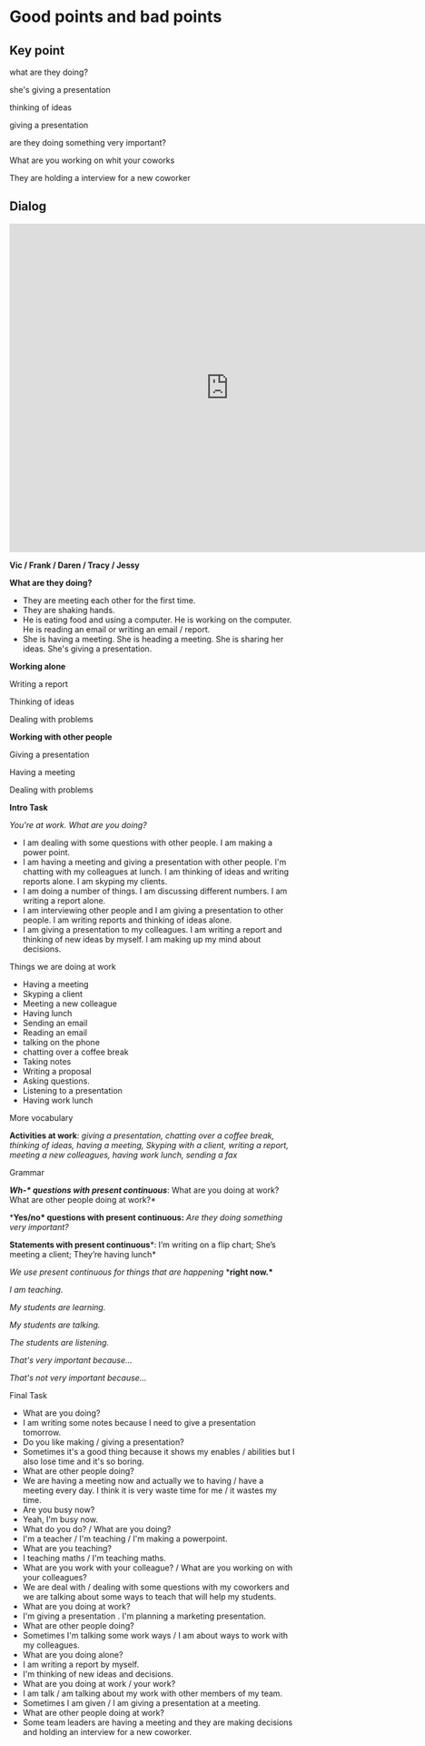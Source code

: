 # Good points and bad points

## Key point

what are they doing?

she's giving a presentation

thinking of ideas

giving a presentation

are they doing something very important?

What are you working on whit your coworks

They are holding a interview for a new coworker



## Dialog

<iframe name="easyXDM_default3163_provider" id="easyXDM_default3163_provider" src="https://cns.ef-cdn.com/Juno/EvcContent/13/68/2/What_are_you_working_on/index.html?api_v=0.0.13&amp;accessKey=a98c4b8d-0690-421e-8025-8e0800d4b658&amp;attendanceToken=a7665820-418c-4dc7-93af-c64a656ffee9&amp;xdm_e=https%3A%2F%2Fevc.ef.com.cn&amp;xdm_c=default3163&amp;xdm_p=1" frameborder="0" style="box-sizing: border-box; width: 770.656px; height: 578px;"></iframe>

**Vic / Frank / Daren / Tracy / Jessy** 







**What are they doing?**

- They are meeting each other for the first time.
- They are shaking hands.
- He is eating food and using a computer. He is working on the computer. He is reading an email or writing an email / report. 
- She is having a meeting. She is heading a meeting. She is sharing her ideas. She's giving a presentation. 



**Working alone**

Writing a report

Thinking of ideas

Dealing with problems 



**Working with other people**

Giving a presentation

Having a meeting

Dealing with problems



**Intro Task**



*You're at work. What are you doing?*



- I am dealing with some questions with other people. I am making a power point. 
- I am having a meeting and giving a presentation with other people. I'm chatting with my colleagues at lunch. I am thinking of ideas and writing reports alone. I am skyping my clients. 
- I am doing a number of things. I am discussing different numbers. I am writing a report alone. 
- I am interviewing other people and I am giving a presentation to other people. I am writing reports and thinking of ideas alone. 
- I am giving a presentation to my colleagues. I am writing a report and thinking of new ideas by myself. I am making up my mind about decisions. 





Things we are doing at work 



- Having a meeting
- Skyping a client
- Meeting a new colleague
- Having lunch
- Sending an email
- Reading an email
- talking on the phone
- chatting over a coffee break
- Taking notes
- Writing a proposal
- Asking questions.
- Listening to a presentation
- Having work lunch



More vocabulary

**Activities at work**: *giving a presentation, chatting over a coffee break, thinking of ideas, having a meeting, Skyping with a client, writing a report, meeting a new colleagues, having work lunch, sending a fax*



Grammar

***Wh-\* questions with present continuous***: What are you doing at work? What are other people doing at work?*



***Yes/no\* questions with present continuous:** *Are they doing something very important?*



**Statements with present continuous***: I’m writing on a flip chart; She’s meeting a client; They’re having lunch*



*We use present continuous for things that are happening* ***right now.\***



*I am teaching.* 

*My students are learning.* 

*My students are talking.* 

*The students are listening.* 





*That's very important because...*

*That's not very important because...*



Final Task



- What are you doing?
- I am writing some notes because I need to give a presentation tomorrow. 
- Do you like making / giving a presentation?
- Sometimes it's a good thing because it shows my enables / abilities but I also lose time and it's so boring. 
- What are other people doing?
- We are having a meeting now and actually we to having / have a meeting every day. I think  it is very waste time for me / it wastes my time. 
- Are you busy now?
- Yeah, I'm busy now.
- What do you do? / What are you doing?
- I'm a teacher / I'm teaching / I'm making a powerpoint. 
- What are you teaching?
- I teaching maths / I'm teaching maths. 
- What are you work with your colleague? / What are you working on with your colleagues?
- We are deal with / dealing with some questions with my coworkers and we are talking about some ways to teach that will help my students. 
- What are you doing at work?
- I'm giving a presentation . I'm planning a marketing presentation. 
- What are other people doing?
- Sometimes I'm talking some work ways / I am about ways to work with my colleagues. 
- What are you doing alone?
- I am writing a report by myself. 
- I'm thinking of new ideas and decisions. 
- What are you doing at work / your work? 
- I am talk / am talking about my work with other members of my team.
- Sometimes I am given / I am giving a presentation at a meeting. 
- What are other people doing at work?
- Some team leaders are having a meeting and they are making decisions and holding an interview for a new coworker. 